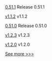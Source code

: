 
[0.51.1](https://github.com/hyperledger/aries-vcx/releases/tag/0.51.1) Release 0.51.1

[v1.1.2](https://github.com/hyperledger/firefly-sandbox/releases/tag/v1.1.2) v1.1.2

[0.51.0](https://github.com/hyperledger/aries-vcx/releases/tag/0.51.0) Release 0.51.0

[v1.2.3](https://github.com/hyperledger/firefly-sdk-nodejs/releases/tag/v1.2.3) v1.2.3

[v1.2.0](https://github.com/hyperledger/firefly-dataexchange-https/releases/tag/v1.2.0) v1.2.0


[See more >>>](https://start-here.hyperledger.org/releases)
